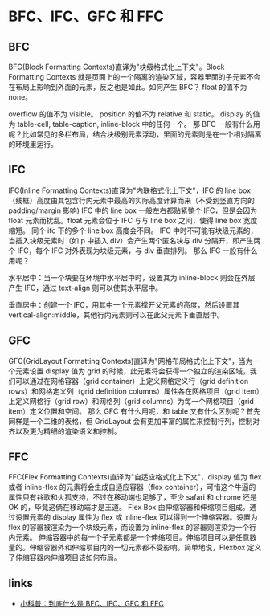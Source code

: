 # BFC、IFC、GFC 和 FFC

## BFC

BFC(Block Formatting Contexts)直译为"块级格式化上下文"。Block Formatting Contexts 就是页面上的一个隔离的渲染区域，容器里面的子元素不会在布局上影响到外面的元素，反之也是如此。如何产生 BFC？
float 的值不为 none。

overflow 的值不为 visible。
position 的值不为 relative 和 static。
display 的值为 table-cell, table-caption, inline-block 中的任何一个。
那 BFC 一般有什么用呢？比如常见的多栏布局，结合块级别元素浮动，里面的元素则是在一个相对隔离的环境里运行。

## IFC

IFC(Inline Formatting Contexts)直译为"内联格式化上下文"，IFC 的 line box（线框）高度由其包含行内元素中最高的实际高度计算而来（不受到竖直方向的 padding/margin 影响)
IFC 中的 line box 一般左右都贴紧整个 IFC，但是会因为 float 元素而扰乱。float 元素会位于 IFC 与与 line box 之间，使得 line box 宽度缩短。 同个 ifc 下的多个 line box 高度会不同。 IFC 中时不可能有块级元素的，当插入块级元素时（如 p 中插入 div）会产生两个匿名块与 div 分隔开，即产生两个 IFC，每个 IFC 对外表现为块级元素，与 div 垂直排列。
那么 IFC 一般有什么用呢？

水平居中：当一个块要在环境中水平居中时，设置其为 inline-block 则会在外层产生 IFC，通过 text-align 则可以使其水平居中。

垂直居中：创建一个 IFC，用其中一个元素撑开父元素的高度，然后设置其 vertical-align:middle，其他行内元素则可以在此父元素下垂直居中。

## GFC

GFC(GridLayout Formatting Contexts)直译为"网格布局格式化上下文"，当为一个元素设置 display 值为 grid 的时候，此元素将会获得一个独立的渲染区域，我们可以通过在网格容器（grid container）上定义网格定义行（grid definition rows）和网格定义列（grid definition columns）属性各在网格项目（grid item）上定义网格行（grid row）和网格列（grid columns）为每一个网格项目（grid item）定义位置和空间。
那么 GFC 有什么用呢，和 table 又有什么区别呢？首先同样是一个二维的表格，但 GridLayout 会有更加丰富的属性来控制行列，控制对齐以及更为精细的渲染语义和控制。

## FFC

FFC(Flex Formatting Contexts)直译为"自适应格式化上下文"，display 值为 flex 或者 inline-flex 的元素将会生成自适应容器（flex container），可惜这个牛逼的属性只有谷歌和火狐支持，不过在移动端也足够了，至少 safari 和 chrome 还是 OK 的，毕竟这俩在移动端才是王道。
Flex Box 由伸缩容器和伸缩项目组成。通过设置元素的 display 属性为 flex 或 inline-flex 可以得到一个伸缩容器。设置为 flex 的容器被渲染为一个块级元素，而设置为 inline-flex 的容器则渲染为一个行内元素。
伸缩容器中的每一个子元素都是一个伸缩项目。伸缩项目可以是任意数量的。伸缩容器外和伸缩项目内的一切元素都不受影响。简单地说，Flexbox 定义了伸缩容器内伸缩项目该如何布局。

## links

- [小科普：到底什么是 BFC、IFC、GFC 和 FFC](https://juejin.im/entry/5938daf7a0bb9f006b2295db)
